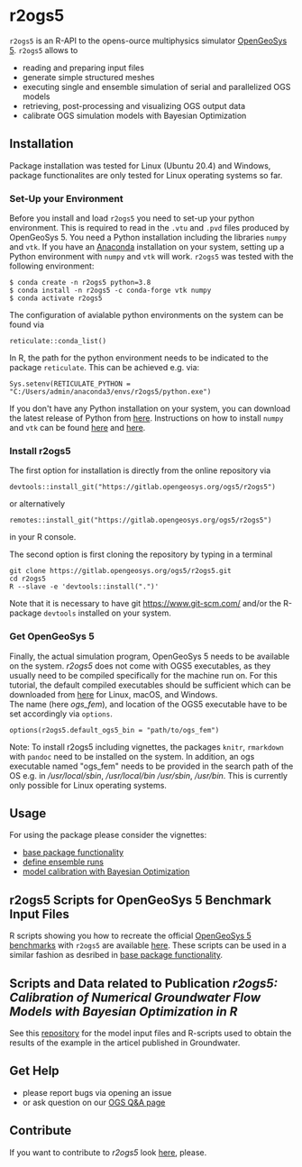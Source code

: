 # r2ogs5

`r2ogs5` is an R-API to the opens-ource multiphysics simulator [OpenGeoSys 5](https://www.opengeosys.org/ogs-5/).
`r2ogs5` allows to

* reading and preparing input files
* generate simple structured meshes
* executing single and ensemble simulation of serial and parallelized OGS models
* retrieving, post-processing and visualizing OGS output data
* calibrate OGS simulation models with Bayesian Optimization


## Installation

Package installation was tested for Linux (Ubuntu 20.4) and Windows, package functionalites are only tested for Linux operating systems so far. 

### Set-Up your Environment

Before you install and load `r2ogs5` you need to set-up your python environment. 
This is required to read in the `.vtu` and `.pvd` files produced by OpenGeoSys 5.
You need a Python installation including the libraries `numpy` and `vtk`. 
If you have an [Anaconda](https://www.anaconda.com/products/individual) installation on your system, setting up a Python environment with `numpy` and `vtk` will work. `r2ogs5` was tested with the following environment:
```
$ conda create -n r2ogs5 python=3.8
$ conda install -n r2ogs5 -c conda-forge vtk numpy
$ conda activate r2ogs5
``` 
The configuration of avialable python environments on the system can be found via

```
reticulate::conda_list()
```
In R, the path for the python environment needs to be indicated to the package `reticulate`. This can be achieved e.g. via:
```
Sys.setenv(RETICULATE_PYTHON = "C:/Users/admin/anaconda3/envs/r2ogs5/python.exe")
```


If you don't have any Python installation on your system, you can download the latest release of Python from [here](https://www.python.org/downloads/). Instructions on how to install `numpy` and `vtk` can be found [here](https://numpy.org/install/) and  [here](https://pypi.org/project/vtk/).





### Install r2ogs5

The first option for installation is directly from the online repository via
```
devtools::install_git("https://gitlab.opengeosys.org/ogs5/r2ogs5")
```
or alternatively 
```
remotes::install_git("https://gitlab.opengeosys.org/ogs5/r2ogs5")
```
in your R console.  

The second option is first cloning the repository by typing in a terminal 
```
git clone https://gitlab.opengeosys.org/ogs5/r2ogs5.git
cd r2ogs5
R --slave -e 'devtools::install(".")'
```

Note that it is necessary to have git https://www.git-scm.com/
and/or the R-package `devtools` installed on your system. 


### Get OpenGeoSys 5  

Finally, the actual simulation program, OpenGeoSys 5 needs to be available on the system.
*r2ogs5* does not come with OGS5 executables, as they usually
need to be compiled specifically for the machine run on. For this tutorial, the default compiled
executables should be sufficient which can be downloaded from [here](https://www.opengeosys.org/ogs-5/) for Linux, macOS, and Windows.  
The name (here *ogs_fem*), and location of the OGS5 executable have to be set accordingly via `options`.

```
options(r2ogs5.default_ogs5_bin = "path/to/ogs_fem")
```
Note: To install r2ogs5 including vignettes, the packages `knitr`, `rmarkdown` with `pandoc` need to be installed on the system. In addition, an ogs executable named "ogs_fem" needs to be provided in the search path of the OS e.g. in */usr/local/sbin*, */usr/local/bin* */usr/sbin*, */usr/bin*. This is currently only possible for Linux operating systems. 

## Usage

For using the package please consider the vignettes:

* [base package functionality](vignettes/r2ogs5.Rmd)
* [define ensemble runs](vignettes/ensembles.Rmd)
* [model calibration with Bayesian Optimization](vignettes/cal_bayesOpt.Rmd)


## r2ogs5 Scripts for OpenGeoSys 5 Benchmark Input Files

R scripts showing you how to recreate the official [OpenGeoSys 5 benchmarks](https://github.com/ufz/ogs5-benchmarks) with `r2ogs5` are available [here](https://gitlab.opengeosys.org/ogs5/r2ogs5-benchmarks).
These scripts can be used in a similar fashion as desribed in [base package functionality](vignettes/r2ogs5.Rmd).


## Scripts and Data related to Publication *r2ogs5: Calibration of Numerical Groundwater Flow Models with Bayesian Optimization in R*

See this [repository](https://gitlab.com/phit01/r2ogs5-calibration-scripts) for the model input files and R-scripts used to obtain the results of the example in the articel published in Groundwater.


## Get Help

* please report bugs via opening an issue
* or ask question on our [OGS Q&A page](https://discourse.opengeosys.org/)


## Contribute

If you want to contribute to *r2ogs5* look [here](CONTRIBUTING.md), please.
